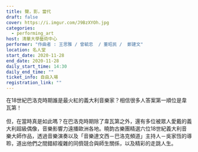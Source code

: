 ```yaml
---
title: 聲，影，當代
draft: false
cover: https://i.imgur.com/J9BzXYOh.jpg
categories:
  - performing_art
host: 清華大學藝術中心
performer: "作曲者 : 王思雅 / 曾毓忠  / 董昭民 /  鄭建文"
location: 名人堂
start_date: 2020-11-28
end_date: 2020-11-28
daily_start_time: 14:30
daily_end_time: ""
ticket_info: 自由入場
registration_link: ""
---
```

在18世紀巴洛克時期誰是最火紅的義大利音樂家？相信很多人答案第一順位是韋瓦第！\
\
但，在當時真是如此嗎？在巴洛克時期除了韋瓦第之外，還有多位被眾人愛戴的義大利超級偶像，音樂影響力遠播歐洲各地。曉韵古樂團精選六位18世紀義大利音樂大師作品，透過音樂演奏以及「音樂達文西－巴洛克頻道」主持人－吳家恆的導聆，道出他們之間錯綜複雜的同儕競合與師生關係，以及精彩的走跳人生。